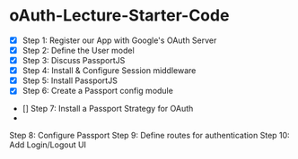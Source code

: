 # oAuth-Lecture-Starter-Code

- [x] Step 1: Register our App with Google's OAuth Server
- [x] Step 2: Define the User model
- [x] Step 3: Discuss PassportJS
- [x] Step 4: Install & Configure Session middleware
- [x] Step 5: Install PassportJS
- [x] Step 6: Create a Passport config module
- [] Step 7: Install a Passport Strategy for OAuth
- 
Step 8: Configure Passport
Step 9: Define routes for authentication
Step 10: Add Login/Logout UI